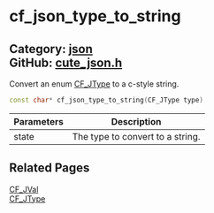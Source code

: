 [//]: # (This file is automatically generated by Cute Framework's docs parser.)
[//]: # (Do not edit this file by hand!)
[//]: # (See: https://github.com/RandyGaul/cute_framework/blob/master/samples/docs_parser.cpp)
[](../header.md ':include')

# cf_json_type_to_string

Category: [json](/api_reference?id=json)  
GitHub: [cute_json.h](https://github.com/RandyGaul/cute_framework/blob/master/include/cute_json.h)  
---

Convert an enum [CF_JType](/json/cf_jtype.md) to a c-style string.

```cpp
const char* cf_json_type_to_string(CF_JType type)
```

Parameters | Description
--- | ---
state | The type to convert to a string.

## Related Pages

[CF_JVal](/json/cf_jval.md)  
[CF_JType](/json/cf_jtype.md)  
